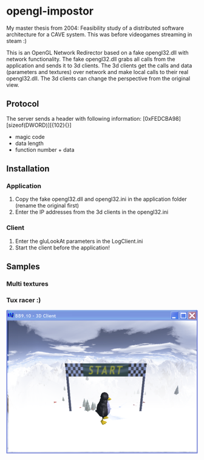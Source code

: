 # opengl-impostor

My master thesis from 2004: Feasibility study of a distributed software architecture for a CAVE system. This was before videogames streaming in steam :)

This is an OpenGL Network Redirector based on a fake opengl32.dll with network functionality. The fake opengl32.dll grabs all calls from the application and sends it to 3d clients. The 3d clients get the calls and data (parameters and textures) over network and make local calls to their real opengl32.dll. The 3d clients can change the perspective from the original view.

## Protocol
The server sends a header with following information:
[0xFEDCBA98][sizeof(DWORD)][{102}{}]
- magic code
- data length
- function number + data

## Installation

### Application
1. Copy the fake opengl32.dll and opengl32.ini in the application folder (rename the original first)
2. Enter the IP addresses from the 3d clients in the opengl32.ini

### Client
1. Enter the gluLookAt parameters in the LogClient.ini
2. Start the client before the application!

## Samples

### Multi textures


### Tux racer :)
![Alt text](https://github.com/markierer/opengl-impostor/blob/master/Pictures/Test7a.png)

